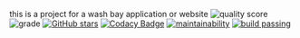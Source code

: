this is a project for a wash bay application or website
![quality score](https://www.code-inspector.com/project/29054/score/svg)
![grade](https://www.code-inspector.com/project/29054/status/svg)
[![GitHub stars](https://img.shields.io/github/stars/Lary-Marc/Zawash?style=for-the-badge)](https://github.com/Lary-Marc/Zawash/stargazers)
[![Codacy Badge](https://app.codacy.com/project/badge/Grade/b0195e2869f44a7f91b4672ce1349cd2)](https://www.codacy.com/gh/Lary-Marc/Zawash/dashboard?utm_source=github.com&amp;utm_medium=referral&amp;utm_content=Lary-Marc/Zawash&amp;utm_campaign=Badge_Grade)
[![maintainability](https://codeclimate.com/github/Lary-Marc/Zawash.png)](https://codeclimate.com/github/Lary-Marc/Zawash)
[![build passing](https://app.travis-ci.com/github/Lary-Marc/Zawash.png)](https://app.travis-ci.com/github/Lary-Marc/Zawash)
